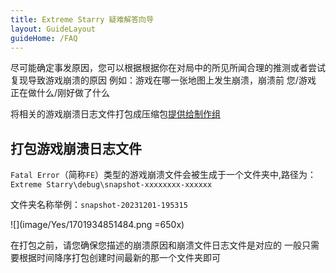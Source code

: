 ```yaml
---
title: Extreme Starry 疑难解答向导
layout: GuideLayout
guideHome: /FAQ
---
```


尽可能确定事发原因，您可以根据根据你在对局中的所见所闻合理的推测或者尝试复现导致游戏崩溃的原因
例如：游戏在哪一张地图上发生崩溃，崩溃前 您/游戏 正在做什么/刚好做了什么

将相关的游戏崩溃日志文件打包成压缩包[提供给制作组](../../../Support/README)

## 打包游戏崩溃日志文件

`Fatal Error`（简称`FE`）类型的游戏崩溃文件会被生成于一个文件夹中,路径为：
`Extreme Starry\debug\snapshot-xxxxxxxx-xxxxxx`

文件夹名称举例：`snapshot-20231201-195315`

![](image/Yes/1701934851484.png =650x)

在打包之前，请您确保您描述的崩溃原因和崩溃文件日志文件是对应的
一般只需要根据时间降序打包创建时间最新的那一个文件夹即可
